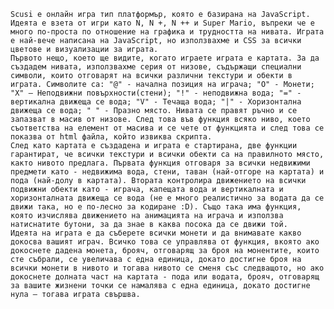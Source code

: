 	Scusi е онлайн игра тип платформър, която е базирана на JavaScript. Идеята е взета от игри като N, N +, N ++ и Super Mario, въпреки че е много по-проста по отношение на графика и трудността на нивата. Играта е най-вече написана на JavaScript, но използвахме и CSS за всички цветове и визуализации за играта.
	Първото нещо, което ще видите, когато играете играта е картата. За да създадем нивата, използвахме серия от низове, съдържащи специални символи, които отговарят на всички различни текстури и обекти в играта. Символите са: "@" - начална позиция на играча; "O" - Монети; "X" – Неподвижни повърхности(стени); "!" - неподвижна вода; "=" - вертикална движеща се вода; "V" - Течаща вода; "|" - Хоризонтална движеща се вода; " " - Празно място. Нивата се правят ръчно и се запазват в масив от низове. След това във функция всяко ниво, което съответства на елемент от масива и се чете от функцията и след това се показва от html файла, който извиква скрипта.
	След като картата е създадена и играта е стартирана, две функции гарантират, че всички текстури и всички обекти са на правилното място, както нивото предлага. Първата функция отговаря за всички недвижими предмети като - недвижима вода, стени, таван (най-отгоре на картата) и пода (най-долу в картата). Втората контролира движението на всички подвижни обекти като - играча, капещата вода и вертикалната и хоризонталната движеща се вода (не е много реалистично за водата да се движи така, но е по-лесно за кодиране :D). Също така има функция, която изчислява движението на анимацията на играча и използва натиснатите бутони, за да знае в каква посока да се движи той.
	Идеята на играта е да съберете всички монети и да внимавате какво докосва вашият играч. Всичко това се управлява от функция, вкоято ако докоснете дадена монета, брояч, отговарящ за броя на монентите, които сте събрали, се увеличава с една единица, докато достигне броя на всички монети в нивото и тогава нивото се сменя със следващото, но ако докоснете долната част на картата - пода или водата, брояч, отговарящ за вашите жизнени точки се намалява с една единица, докато достигне нула – тогава играта свършва.
